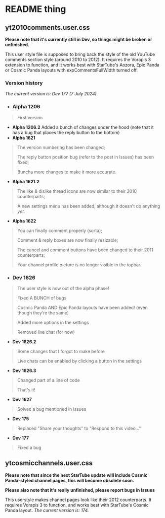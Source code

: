 # README thing

## yt2010comments.user.css

**Please note that it's currently still in Dev, so things might be broken or unfinished.**

This user style file is supposed to bring back the style of the old YouTube comments section style (around 2010 to 2012).
It requires the Vorapis 3 extension to function, and it works best with StarTube's Aozora, Epic Panda or Cosmic Panda layouts with expCommentsFullWidth turned off.

### Version history

_The current version is: Dev 177 (7 July 2024)._

- ### Alpha 1206
> First version

- **Alpha 1206.2** Added a bunch of changes under the hood (note that it has a bug that places the reply button to the bottom)
- **Alpha 1621**
> The version numbering has been changed;
>
> The reply button position bug (refer to the post in Issues) has been fixed;
> 
> Buncha more changes to make it more accurate.
- **Alpha 1621.2**
> The like & dislike thread icons are now similar to their 2010 counterparts;
> 
> A new settings menu has been added, although it doesn't do anything _yet_.
- **Alpha 1622**
> You can finally comment properly (sorta);
>
> Comment & reply boxes are now finally resizable;
>
> The cancel and comment buttons have been changed to their 2011 counterparts;
>
> Your channel profile picture is no longer visible in the topbar.



- ### Dev 1626
> The user style is now out of the alpha phase!
> 
> Fixed A BUNCH of bugs
> 
> Cosmic Panda AND Epic Panda layouts have been added! (even though they're the same)
> 
> Added more options in the settings
> 
> Removed live chat (for now)

- **Dev 1626.2**
> Some changes that I forgot to make before
>
> Live chats can be enabled by clicking a button in the settings

- **Dev 1626.3**
> Changed part of a line of code
>
> That's it!

- **Dev 1627**
> Solved a bug mentioned in Issues

- **Dev 175**
> Replaced "Share your thoughts" to "Respond to this video..."

- **Dev 177**
> Fixed a bug

## ytcosmicchannels.user.css

**Please note that since the next StarTube update will include Cosmic Panda-styled channel pages, this will become obsolete soon.**

**Please also note that it's really unfinished, please report bugs in Issues**

This userstyle makes channel pages look like their 2012 counterparts.
It requires Vorapis 3 to function, and works best with StarTube's Cosmic Panda layout.
_The current version is: 174._
